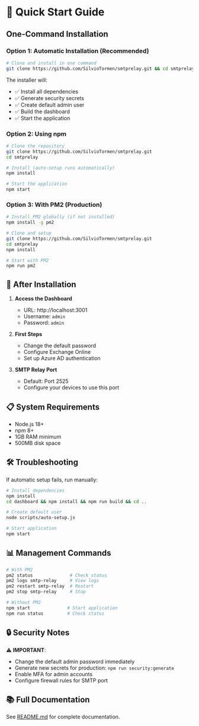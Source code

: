# 🚀 Quick Start Guide

## One-Command Installation

### Option 1: Automatic Installation (Recommended)
```bash
# Clone and install in one command
git clone https://github.com/SilvioTormen/smtprelay.git && cd smtprelay && ./install.sh
```

The installer will:
- ✅ Install all dependencies
- ✅ Generate security secrets
- ✅ Create default admin user
- ✅ Build the dashboard
- ✅ Start the application

### Option 2: Using npm
```bash
# Clone the repository
git clone https://github.com/SilvioTormen/smtprelay.git
cd smtprelay

# Install (auto-setup runs automatically)
npm install

# Start the application
npm start
```

### Option 3: With PM2 (Production)
```bash
# Install PM2 globally (if not installed)
npm install -g pm2

# Clone and setup
git clone https://github.com/SilvioTormen/smtprelay.git
cd smtprelay
npm install

# Start with PM2
npm run pm2
```

## 🎯 After Installation

1. **Access the Dashboard**
   - URL: http://localhost:3001
   - Username: `admin`
   - Password: `admin`

2. **First Steps**
   - Change the default password
   - Configure Exchange Online
   - Set up Azure AD authentication

3. **SMTP Relay Port**
   - Default: Port 2525
   - Configure your devices to use this port

## 📋 System Requirements

- Node.js 18+ 
- npm 8+
- 1GB RAM minimum
- 500MB disk space

## 🛠️ Troubleshooting

If automatic setup fails, run manually:

```bash
# Install dependencies
npm install
cd dashboard && npm install && npm run build && cd ..

# Create default user
node scripts/auto-setup.js

# Start application
npm start
```

## 📊 Management Commands

```bash
# With PM2
pm2 status              # Check status
pm2 logs smtp-relay     # View logs
pm2 restart smtp-relay  # Restart
pm2 stop smtp-relay     # Stop

# Without PM2
npm start              # Start application
npm run status         # Check status
```

## 🔒 Security Notes

⚠️ **IMPORTANT**: 
- Change the default admin password immediately
- Generate new secrets for production: `npm run security:generate`
- Enable MFA for admin accounts
- Configure firewall rules for SMTP port

## 📚 Full Documentation

See [README.md](README.md) for complete documentation.